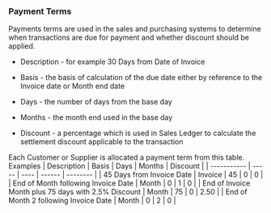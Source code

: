 ### Payment Terms

Payments terms are used in the sales and purchasing systems to determine when transactions are due for payment and whether discount should be applied.


*  Description - for example 30 Days from Date of Invoice

*  Basis - the basis of calculation of the due date either by reference to the Invoice date or Month end date

*  Days - the number of days from the base day

*  Months - the month end used in the base day

*  Discount - a percentage which is used in Sales Ledger to calculate the settlement discount applicable to the transaction
    
Each Customer or Supplier is allocated a payment term from this table. Examples
 | Description                                          | Basis   | Days | Months | Discount | 
 | -----------                                          | -----   | ---- | ------ | -------- | 
 | 45 Days from Invoice Date                            | Invoice | 45   | 0      | 0        | 
 | End of Month following Invoice Date                  | Month   | 0    | 1      | 0        | 
 | End of Invoice Month plus 75 days with 2.5% Discount | Month   | 75   | 0      | 2.50     | 
 | End of Month 2 following Invoice Date                | Month   | 0    | 2      | 0        | 

